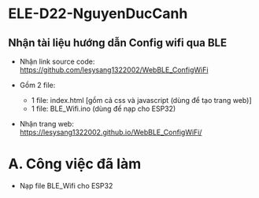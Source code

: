 # ELE-D22-NguyenDucCanh

## Nhận tài liệu hướng dẫn Config wifi qua BLE

- Nhận link source code: https://github.com/lesysang1322002/WebBLE_ConfigWiFi

- Gồm 2 file: 

	- 1 file: index.html [gồm cả css và javascript (dùng để tạo trang web)]
	- 1 file: BLE_Wifi.ino (dùng để nạp cho ESP32)
	
- Nhận trang web: https://lesysang1322002.github.io/WebBLE_ConfigWiFi/

# A. Công việc đã làm

- Nạp file BLE_Wifi cho ESP32

	